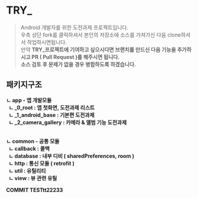 # TRY_

>Android 개발자를 위한 도전과제 프로젝트입니다. <BR>
>우측 상단 fork를 클릭하셔서 본인의 저장소에 소스를 가져가신 다음 clone하셔서 작업하시면됩니다.<BR>
>만약 <b>TRY_프로젝트<b>에 기여하고 싶으시다면 브랜치를 만드신 다음 기능을 추가하시고 PR ( Pull Request )를 해주시면 됩니다.<br>
>소스 검토 후 문제가 없을 경우 병합하도록 하겠습니다.

## 패키지구조
ㄴ app - 앱 개발모듈<BR>
  &nbsp;&nbsp;ㄴ _0_root : 앱 첫화면, 도전과제 리스트<BR>
  &nbsp;&nbsp;ㄴ _1_android_base : 기본편 도전과제<BR>
  &nbsp;&nbsp;ㄴ _2_camera_gallery : 카메라 & 앨범 기능 도전과제<BR><BR>
  
ㄴ common - 공통 모듈<BR>
  &nbsp;&nbsp;ㄴ callback : 콜백<BR>
  &nbsp;&nbsp;ㄴ database : 내부 디비 ( sharedPreferences, room )<BR>
  &nbsp;&nbsp;ㄴ http : 통신 모듈 ( retrofit )<BR>
  &nbsp;&nbsp;ㄴ util : 유틸리티<BR>
  &nbsp;&nbsp;ㄴ view : 뷰 관련 유틸<BR>

  COMMIT TESTtt22233
